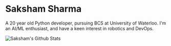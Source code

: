 # Saksham Sharma

A 20 year old Python developer, pursuing BCS at University of Waterloo. I'm an AI/ML enthusiast, and have a keen interest in robotics and DevOps.


![Saksham's Github Stats](https://github-readme-stats.vercel.app/api?username=saksham-uw&show_icons=true&theme=dracula)
